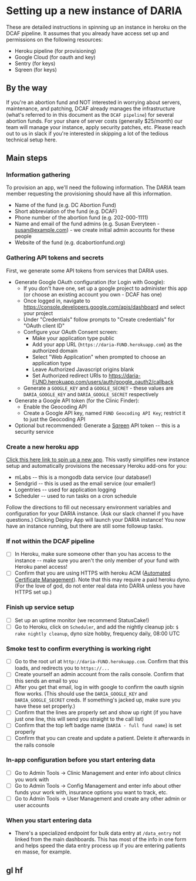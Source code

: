 # Setting up a new instance of DARIA

These are detailed instructions in spinning up an instance in heroku on the DCAF pipeline. It assumes that you already have access set up and permissions on the following resources:

* Heroku pipeline (for provisioning)
* Google Cloud (for oauth and key)
* Sentry (for keys)
* Sqreen (for keys)

## By the way

If you're an abortion fund and NOT interested in worrying about servers, maintenance, and patching, DCAF already manages the infrastructure (what's referred to in this document as the `DCAF pipeline`) for several abortion funds. For your share of server costs (generally $25/month) our team will manage your instance, apply security patches, etc. Please reach out to us in slack if you're interested in skipping a lot of the tedious technical setup here.

## Main steps

### Information gathering

To provision an app, we'll need the following information. The DARIA team member requesting the provisioning should have all this information.

* Name of the fund (e.g. DC Abortion Fund)
* Short abbreviation of the fund (e.g. DCAF)
* Phone number of the abortion fund (e.g. 202-000-1111)
* Name and email of the fund admins (e.g. Susan Everyteen - susan@example.com) - we create initial admin accounts for these people
* Website of the fund (e.g. dcabortionfund.org)

### Gathering API tokens and secrets

First, we generate some API tokens from services that DARIA uses.

* Generate Google OAuth configuration (for Login with Google):
  * If you don't have one, set up a google project to administer this app (or choose an existing account you own - DCAF has one)
  * Once logged in, navigate to https://console.developers.google.com/apis/dashboard and select your project
  * Under "Credentials" follow prompts to "Create credentials" for "OAuth client ID"
  * Configure your OAuth Consent screen:
    * Make your application type public
    * Add your app URL (`https://daria-FUND.herokuapp.com`) as the authorized domain
    * Select "Web Application" when prompted to choose an application type
    * Leave Authorized Javascript origins blank
    * Set Authorized redirect URIs to https://daria-FUND.herokuapp.com/users/auth/google_oauth2/callback
  * Generate a `GOOGLE_KEY` and a `GOOGLE_SECRET` - these values are `DARIA_GOOGLE_KEY` and `DARIA_GOOGLE_SECRET` respectively
* Generate a Google API token (for the Clinic Finder):
  * Enable the Geocoding API
  * Create a Google API key, named `FUND Geocoding API Key`; restrict it to just the Geocoding API
* Optional but recommended: Generate a [Sqreen](https://www.sqreen.io/) API token -- this is a security service

### Create a new heroku app

[Click this here link to spin up a new app](https://heroku.com/deploy?template=https://github.com/DCAFEngineering/dcaf_case_management). This vastly simplifies new instance setup and automatically provisions the necessary Heroku add-ons for you:

* mLabs -- this is a mongodb data service (our database!)
* Sendgrid -- this is used as the email service (our emailer!)
* Logentries -- used for application logging
* Scheduler -- used to run tasks on a cron schedule

Follow the directions to fill out necessary environment variables and configuration for your DARIA instance. (Ask our slack channel if you have questions.) Clicking Deploy App will launch your DARIA instance! You now have an instance running, but there are still some followup tasks.

### If not within the DCAF pipeline

- [ ] In Heroku, make sure someone other than you has access to the instance -- make sure you aren't the only member of your fund with Heroku panel access!
- [ ] Confirm that you are using HTTPS with heroku ACM ([Automated Certificate Management](https://devcenter.heroku.com/articles/automated-certificate-management)). Note that this may require a paid heroku dyno. (For the love of god, do not enter real data into DARIA unless you have HTTPS set up.)

### Finish up service setup

- [ ] Set up an uptime monitor (we recommend StatusCake!)
- [ ] Go to Heroku, click on `Scheduler`, and add the nightly cleanup job: `$ rake nightly cleanup`, dyno size hobby, frequency daily, 08:00 UTC

### Smoke test to confirm everything is working right 

- [ ] Go to the root url at `http://daria-FUND.herokuapp.com`. Confirm that this loads, and redirects you to `https://...`
- [ ] Create yourself an admin account from the rails console. Confirm that this sends an email to you
- [ ] After you get that email, log in with google to confirm the oauth signin flow works. (This should use the `DARIA_GOOGLE_KEY` and `DARIA_GOOGLE_SECRET` creds. If something's jacked up, make sure you have these set properly.)
- [ ] Confirm that the lines are properly set and show up right (if you have just one line, this will send you straight to the call list)
- [ ] Confirm that the top left badge name (`DARIA - full fund name`) is set properly
- [ ] Confirm that you can create and update a patient. Delete it afterwards in the rails console

### In-app configuration before you start entering data

- [ ] Go to Admin Tools -> Clinic Management and enter info about clinics you work with
- [ ] Go to Admin Tools -> Config Management and enter info about other funds your work with, insurance options you want to track, etc.
- [ ] Go to Admin Tools -> User Management and create any other admin or user accounts

### When you start entering data

* There's a specialized endpoint for bulk data entry at `/data_entry` not linked from the main dashboards. This has most of the info in one form and helps speed the data entry process up if you are entering patients en masse, for example.

## gl hf

